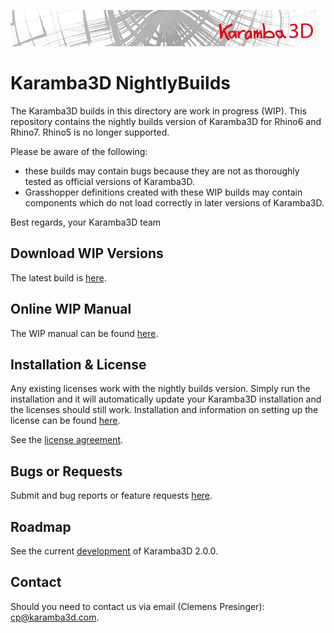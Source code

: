![](banner.jpg?raw=true "Logo")

# Karamba3D NightlyBuilds
The Karamba3D builds in this directory are work in progress (WIP).
This repository contains the nightly builds version of Karamba3D for Rhino6 and Rhino7. Rhino5 is no longer supported.

Please be aware of the following:
- these builds may contain bugs because they are not as thoroughly tested as official versions of Karamba3D.
- Grasshopper definitions created with these WIP builds may contain components which do not load correctly in later versions of Karamba3D.

Best regards,
your Karamba3D team


## Download WIP Versions

The latest build is [here](https://github.com/karamba3d/Karamba3D_NightlyBuilds/releases). 

## Online WIP Manual

The WIP manual can be found [here]( https://manual-2.karamba3d.com/). 
    
## Installation & License 

Any existing licenses work with the nightly builds version. Simply run the installation and it will automatically update your Karamba3D installation and the licenses should still work. Installation and information on setting up the license can be found [here](https://manual.karamba3d.com/1-introduction/a.2-installation). 

See the [license agreement](https://www.karamba3d.com/buy/license-agreement/). 

## Bugs or Requests

Submit and bug reports or feature requests [here](https://github.com/karamba3d/K3D_NightlyBuilds/issues). 

## Roadmap

See the current [development](https://github.com/karamba3d/K3D_NightlyBuilds/projects/1) of Karamba3D 2.0.0. 

## Contact

Should you need to contact us via email (Clemens Presinger): [cp@karamba3d.com](mailto:cp@karamba3d.com). 
